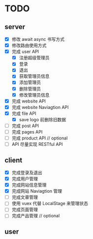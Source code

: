 # TODO

## server

- [x] 修改 await async 书写方式
- [x] 修改路由使用方式
- [x] 完成 user API
  - [x] 注册超级管理员
  - [x] 登录
  - [x] 退出
  - [x] 获取管理员信息
  - [x] 添加管理员
  - [x] 删除管理员
  - [x] 修改管理员信息
- [x] 完成 website API
- [x] 完成 website Naviagtion API
- [x] 完成 file API
  - [x] save logo 前删除旧数据
- [ ] 完成 post API
- [ ] 完成 pages API
- [ ] 完成 product API // optional
- [ ] API 尽量实现 RESTful API

## client

- [x] 完成登录及退出
- [x] 完成用户管理
- [x] 完成网站信息管理
- [x] 完成网站 Naviagtion 管理
- [ ] 完成文章管理
- [ ] 使用 vuex 代替 LocalStage 来管理状态
- [ ] 完成页面管理
- [ ] 完成产品管理 // optional

## user
